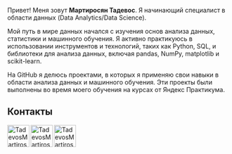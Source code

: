 Привет! Меня зовут **Мартиросян Тадевос**. Я начинающий специалист в области данных (Data Analytics/Data Science).

Мой путь в мире данных начался с изучения основ анализа данных, статистики и машинного обучения. Я активно практикуюсь в использовании инструментов и технологий, таких как Python, SQL, и библиотеки для анализа данных, включая pandas, NumPy, matplotlib и scikit-learn.

На GitHub я делюсь проектами, в которых я применяю свои навыки в области анализа данных и машинного обучения. Эти проекты были выполнены во время моего обучения на курсах от Яндекс Практикума.

## Контакты

[<img align="left" alt="TadevosMartirosyan | Telegram" width="50px" src="https://upload.wikimedia.org/wikipedia/commons/thumb/8/82/Telegram_logo.svg/1200px-Telegram_logo.svg.png" />][Telegram]
[<img align="left" alt="TadevosMartirosyan | VK" width="50px" src="https://free-png.ru/wp-content/uploads/2022/02/free-png.ru-307.png" />][VK]
[<img align="left" alt="TadevosMartirosyan | Linkedin" width="50px" src="https://cdn-icons-png.flaticon.com/512/174/174857.png" />][LinkedIn]



[Telegram]: https://t.me/MTK020401
[VK]: https://vk.com/tutunio
[LinkedIn]: https://www.linkedin.com/in/tadevos-martirosyan-14807b290/

